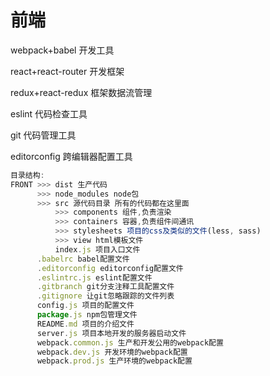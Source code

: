 # 前端

webpack+babel 开发工具

react+react-router 开发框架

redux+react-redux 框架数据流管理

eslint 代码检查工具

git 代码管理工具

editorconfig 跨编辑器配置工具

```js
目录结构:
FRONT >>> dist 生产代码
      >>> node_modules node包
      >>> src 源代码目录 所有的代码都在这里面
          >>> components 组件,负责渲染
          >>> containers 容器,负责组件间通讯
          >>> stylesheets 项目的css及类似的文件(less, sass)
          >>> view html模板文件
          index.js 项目入口文件
      .babelrc babel配置文件
      .editorconfig editorconfig配置文件
      .eslintrc.js eslint配置文件
      .gitbranch git分支注释工具配置文件
      .gitignore 让git忽略跟踪的文件列表
      config.js 项目的配置文件
      package.js npm包管理文件
      README.md 项目的介绍文件
      server.js 项目本地开发的服务器启动文件
      webpack.common.js 生产和开发公用的webpack配置
      webpack.dev.js 开发环境的webpack配置
      webpack.prod.js 生产环境的webpack配置
```
